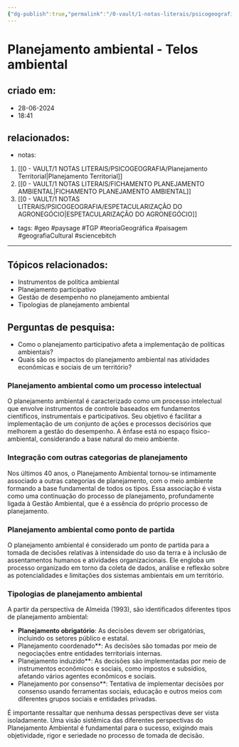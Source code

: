 ```yaml
---
{"dg-publish":true,"permalink":"/0-vault/1-notas-literais/psicogeografia/telos-ambiental/","tags":["geo","paysage","TGP","teoriaGeográfica","paisagem","geografiaCultural","sciencebitch"],"dgHomeLink":true,"dgShowLocalGraph":true,"dgShowFileTree":true,"dgEnableSearch":true}
---
```


# Planejamento ambiental - Telos ambiental

## criado em: 
- 28-06-2024
- 18:41
## relacionados:
- notas:
1. [[0 - VAULT/1 NOTAS LITERAIS/PSICOGEOGRAFIA/Planejamento Territorial\|Planejamento Territorial]]
2. [[0 - VAULT/1 NOTAS LITERAIS/FICHAMENTO PLANEJAMENTO AMBIENTAL\|FICHAMENTO PLANEJAMENTO AMBIENTAL]]
3. [[0 - VAULT/1 NOTAS LITERAIS/PSICOGEOGRAFIA/ESPETACULARIZAÇÃO DO AGRONEGÓCIO\|ESPETACULARIZAÇÃO DO AGRONEGÓCIO]]
- tags: #geo #paysage #TGP #teoriaGeográfica #paisagem #geografiaCultural #sciencebitch
---
## Tópicos relacionados:
- Instrumentos de política ambiental
- Planejamento participativo
- Gestão de desempenho no planejamento ambiental
- Tipologias de planejamento ambiental

## Perguntas de pesquisa:
- Como o planejamento participativo afeta a implementação de políticas ambientais?
- Quais são os impactos do planejamento ambiental nas atividades econômicas e sociais de um território?

### Planejamento ambiental como um processo intelectual
O planejamento ambiental é caracterizado como um processo intelectual que envolve instrumentos de controle baseados em fundamentos científicos, instrumentais e participativos. Seu objetivo é facilitar a implementação de um conjunto de ações e processos decisórios que melhorem a gestão do desempenho. A ênfase está no espaço físico-ambiental, considerando a base natural do meio ambiente.

### Integração com outras categorias de planejamento
Nos últimos 40 anos, o Planejamento Ambiental tornou-se intimamente associado a outras categorias de planejamento, com o meio ambiente formando a base fundamental de todos os tipos. Essa associação é vista como uma continuação do processo de planejamento, profundamente ligada à Gestão Ambiental, que é a essência do próprio processo de planejamento.

### Planejamento ambiental como ponto de partida
O planejamento ambiental é considerado um ponto de partida para a tomada de decisões relativas à intensidade do uso da terra e à inclusão de assentamentos humanos e atividades organizacionais. Ele engloba um processo organizado em torno da coleta de dados, análise e reflexão sobre as potencialidades e limitações dos sistemas ambientais em um território.

### Tipologias de planejamento ambiental
A partir da perspectiva de Almeida (1993), são identificados diferentes tipos de planejamento ambiental:
- **Planejamento obrigatório**: As decisões devem ser obrigatórias, incluindo os setores público e estatal.
- Planejamento coordenado**: As decisões são tomadas por meio de negociações entre entidades territoriais internas.
- Planejamento induzido**: As decisões são implementadas por meio de instrumentos econômicos e sociais, como impostos e subsídios, afetando vários agentes econômicos e sociais.
- Planejamento por consenso**: Tentativa de implementar decisões por consenso usando ferramentas sociais, educação e outros meios com diferentes grupos sociais e entidades privadas.

É importante ressaltar que nenhuma dessas perspectivas deve ser vista isoladamente. Uma visão sistêmica das diferentes perspectivas do Planejamento Ambiental é fundamental para o sucesso, exigindo mais objetividade, rigor e seriedade no processo de tomada de decisão.